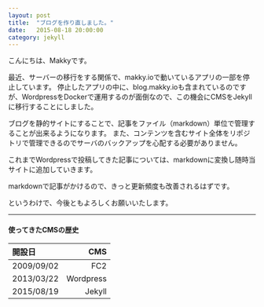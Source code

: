 ```yaml
---
layout: post
title:  "ブログを作り直しました。"
date:   2015-08-18 20:00:00
category: jekyll
---
```


こんにちは、Makkyです。

最近、サーバーの移行をする関係で、makky.ioで動いているアプリの一部を停止しています。
停止したアプリの中に、blog.makky.ioも含まれているのですが、WordpressをDockerで運用するのが面倒なので、この機会にCMSをJekyllに移行することにしました。

ブログを静的サイトにすることで、記事をファイル（markdown）単位で管理することが出来るようになります。
また、コンテンツを含むサイト全体をリポジトリで管理できるのでサーバのバックアップを心配する必要がありません。

これまでWordpressで投稿してきた記事については、markdownに変換し随時当サイトに追加していきます。

markdownで記事がかけるので、きっと更新頻度も改善されるはずです。

というわけで、今後ともよろしくお願いいたします。

----

#### 使ってきたCMSの歴史

| 開設日      |    CMS   |
|:-----------|----------:|
| 2009/09/02 |       FC2 |
| 2013/03/22 | Wordpress |
| 2015/08/19 |    Jekyll |
